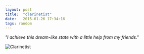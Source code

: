 ```yaml
---
layout: post
title:  "clarinetist"
date:   2015-01-26 17:34:16
tags: random
---
```


*"I achieve this dream-like state with a little help from my friends."*

![Clarinetist](/assets/{{page.id}}/clarinetist.jpg)
